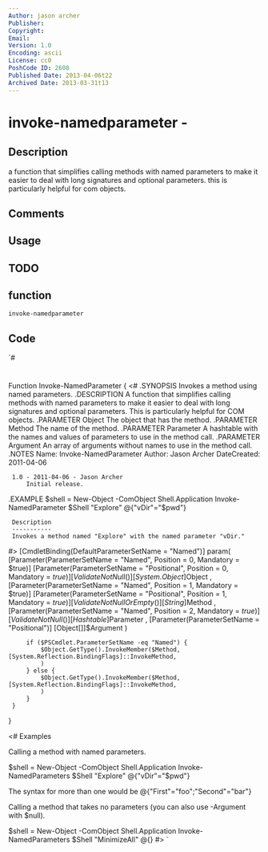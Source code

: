 ```yaml
---
Author: jason archer
Publisher: 
Copyright: 
Email: 
Version: 1.0
Encoding: ascii
License: cc0
PoshCode ID: 2608
Published Date: 2013-04-06t22
Archived Date: 2013-03-31t13
---
```


# invoke-namedparameter - 

## Description

a function that simplifies calling methods with named parameters to make it easier to deal with long signatures and optional parameters.  this is particularly helpful for com objects.

## Comments



## Usage



## TODO



## function

`invoke-namedparameter`

## Code

`#
 #
 Function Invoke-NamedParameter {
 <#
 .SYNOPSIS
     Invokes a method using named parameters.
 .DESCRIPTION
     A function that simplifies calling methods with named parameters to make it easier to deal with long signatures and optional parameters.  This is particularly helpful for COM objects.
 .PARAMETER Object
     The object that has the method.
 .PARAMETER Method
     The name of the method.
 .PARAMETER Parameter
     A hashtable with the names and values of parameters to use in the method call.
 .PARAMETER Argument
     An array of arguments without names to use in the method call.
 .NOTES
     Name: Invoke-NamedParameter
     Author: Jason Archer
     DateCreated: 2011-04-06
 
     1.0 - 2011-04-06 - Jason Archer
         Initial release.
 .EXAMPLE
     $shell = New-Object -ComObject Shell.Application
     Invoke-NamedParameter $Shell "Explore" @{"vDir"="$pwd"}
 
     Description
     -----------    
     Invokes a method named "Explore" with the named parameter "vDir."
 #>
     [CmdletBinding(DefaultParameterSetName = "Named")]
     param(
         [Parameter(ParameterSetName = "Named", Position = 0, Mandatory = $true)]
         [Parameter(ParameterSetName = "Positional", Position = 0, Mandatory = $true)]
         [ValidateNotNull()]
         [System.Object]$Object
         ,
         [Parameter(ParameterSetName = "Named", Position = 1, Mandatory = $true)]
         [Parameter(ParameterSetName = "Positional", Position = 1, Mandatory = $true)]
         [ValidateNotNullOrEmpty()]
         [String]$Method
         ,
         [Parameter(ParameterSetName = "Named", Position = 2, Mandatory = $true)]
         [ValidateNotNull()]
         [Hashtable]$Parameter
         ,
         [Parameter(ParameterSetName = "Positional")]
         [Object[]]$Argument
     )
 
         if ($PSCmdlet.ParameterSetName -eq "Named") {
             $Object.GetType().InvokeMember($Method, [System.Reflection.BindingFlags]::InvokeMethod,
             )
         } else {
             $Object.GetType().InvokeMember($Method, [System.Reflection.BindingFlags]::InvokeMethod,
             )
         }
     }
 }
 
 <#
 Examples
 
 Calling a method with named parameters.
 
 $shell = New-Object -ComObject Shell.Application
 Invoke-NamedParameters $Shell "Explore" @{"vDir"="$pwd"}
 
 The syntax for more than one would be @{"First"="foo";"Second"="bar"}
 
 Calling a method that takes no parameters (you can also use -Argument with $null).
 
 $shell = New-Object -ComObject Shell.Application
 Invoke-NamedParameters $Shell "MinimizeAll" @{}
 #>
`

